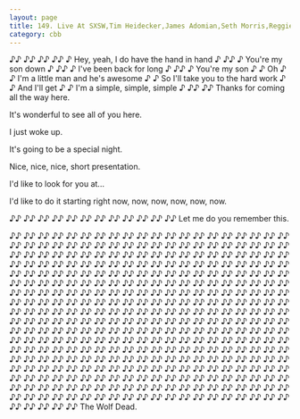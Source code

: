 ```yaml
---
layout: page
title: 149. Live At SXSW,Tim Heidecker,James Adomian,Seth Morris,Reggie Watts [12009⧸21033].mp3.wav
category: cbb 
---
```


♪♪ ♪♪ ♪♪ ♪♪ ♪ Hey, yeah, I do have the hand in hand ♪ ♪♪ ♪ You're my son down ♪ ♪♪ ♪ I've been back for long ♪ ♪♪ ♪ You're my son ♪ ♪ Oh ♪ ♪ I'm a little man and he's awesome ♪ ♪ So I'll take you to the hard work ♪ ♪ And I'll get ♪ ♪ I'm a simple, simple, simple ♪ ♪♪ ♪♪ Thanks for coming all the way here.

It's wonderful to see all of you here.

I just woke up.

It's going to be a special night.

Nice, nice, nice, short presentation.

I'd like to look for you at...

I'd like to do it starting right now, now, now, now, now, now.

♪♪ ♪♪ ♪♪ ♪♪ ♪♪ ♪♪ ♪♪ ♪♪ ♪♪ ♪♪ ♪♪ ♪♪ Let me do you remember this.

♪♪ ♪♪ ♪♪ ♪♪ ♪♪ ♪♪ ♪♪ ♪♪ ♪♪ ♪♪ ♪♪ ♪♪ ♪♪ ♪♪ ♪♪ ♪♪ ♪♪ ♪♪ ♪♪ ♪♪ ♪♪ ♪♪ ♪♪ ♪♪ ♪♪ ♪♪ ♪♪ ♪♪ ♪♪ ♪♪ ♪♪ ♪♪ ♪♪ ♪♪ ♪♪ ♪♪ ♪♪ ♪♪ ♪♪ ♪♪ ♪♪ ♪♪ ♪♪ ♪♪ ♪♪ ♪♪ ♪♪ ♪♪ ♪♪ ♪♪ ♪♪ ♪♪ ♪♪ ♪♪ ♪♪ ♪♪ ♪♪ ♪♪ ♪♪ ♪♪ ♪♪ ♪♪ ♪♪ ♪♪ ♪♪ ♪♪ ♪♪ ♪♪ ♪♪ ♪♪ ♪♪ ♪♪ ♪♪ ♪♪ ♪♪ ♪♪ ♪♪ ♪♪ ♪♪ ♪♪ ♪♪ ♪♪ ♪♪ ♪♪ ♪♪ ♪♪ ♪♪ ♪♪ ♪♪ ♪♪ ♪♪ ♪♪ ♪♪ ♪♪ ♪♪ ♪♪ ♪♪ ♪♪ ♪♪ ♪♪ ♪♪ ♪♪ ♪♪ ♪♪ ♪♪ ♪♪ ♪♪ ♪♪ ♪♪ ♪♪ ♪♪ ♪♪ ♪♪ ♪♪ ♪♪ ♪♪ ♪♪ ♪♪ ♪♪ ♪♪ ♪♪ ♪♪ ♪♪ ♪♪ ♪♪ ♪♪ ♪♪ ♪♪ ♪♪ ♪♪ ♪♪ ♪♪ ♪♪ ♪♪ ♪♪ ♪♪ ♪♪ ♪♪ ♪♪ ♪♪ ♪♪ ♪♪ ♪♪ ♪♪ ♪♪ ♪♪ ♪♪ ♪♪ ♪♪ ♪♪ ♪♪ ♪♪ ♪♪ ♪♪ ♪♪ ♪♪ ♪♪ ♪♪ ♪♪ ♪♪ ♪♪ ♪♪ ♪♪ ♪♪ ♪♪ ♪♪ ♪♪ ♪♪ ♪♪ ♪♪ ♪♪ ♪♪ ♪♪ ♪♪ ♪♪ ♪♪ ♪♪ ♪♪ ♪♪ ♪♪ ♪♪ ♪♪ ♪♪ ♪♪ ♪♪ ♪♪ ♪♪ ♪♪ ♪♪ ♪♪ ♪♪ ♪♪ ♪♪ ♪♪ ♪♪ ♪♪ ♪♪ ♪♪ ♪♪ ♪♪ ♪♪ ♪♪ ♪♪ ♪♪ ♪♪ ♪♪ ♪♪ ♪♪ ♪♪ ♪♪ ♪♪ ♪♪ ♪♪ ♪♪ ♪♪ ♪♪ ♪♪ ♪♪ ♪♪ ♪♪ ♪♪ ♪♪ ♪♪ ♪♪ ♪♪ ♪♪ ♪♪ ♪♪ ♪♪ ♪♪ ♪♪ ♪♪ ♪♪ ♪♪ ♪♪ ♪♪ ♪♪ ♪♪ ♪♪ ♪♪ ♪♪ ♪♪ ♪♪ ♪♪ ♪♪ ♪♪ ♪♪ ♪♪ ♪♪ ♪♪ ♪♪ ♪♪ ♪♪ ♪♪ ♪♪ ♪♪ ♪♪ ♪♪ ♪♪ ♪♪ ♪♪ ♪♪ ♪♪ ♪♪ ♪♪ ♪♪ ♪♪ ♪♪ ♪♪ ♪♪ ♪♪ ♪♪ ♪♪ ♪♪ ♪♪ ♪♪ ♪♪ ♪♪ ♪♪ ♪♪ ♪♪ ♪♪ ♪♪ ♪♪ ♪♪ ♪♪ ♪♪ ♪♪ ♪♪ ♪♪ ♪♪ ♪♪ ♪♪ ♪♪ ♪♪ ♪♪ ♪♪ ♪♪ ♪♪ ♪♪ ♪♪ ♪♪ ♪♪ ♪♪ ♪♪ ♪♪ ♪♪ ♪♪ ♪♪ ♪♪ ♪♪ ♪♪ ♪♪ ♪♪ ♪♪ ♪♪ ♪♪ ♪♪ ♪♪ ♪♪ ♪♪ ♪♪ ♪♪ ♪♪ ♪♪ ♪♪ ♪♪ ♪♪ ♪♪ ♪♪ ♪♪ ♪♪ ♪♪ ♪♪ ♪♪ ♪♪ ♪♪ ♪♪ ♪♪ ♪♪ ♪♪ ♪♪ ♪♪ ♪♪ ♪♪ ♪♪ ♪♪ ♪♪ ♪♪ ♪♪ ♪♪ ♪♪ ♪♪ ♪♪ ♪♪ ♪♪ ♪♪ ♪♪ ♪♪ ♪♪ ♪♪ ♪♪ ♪♪ ♪♪ ♪♪ The Wolf Dead.
